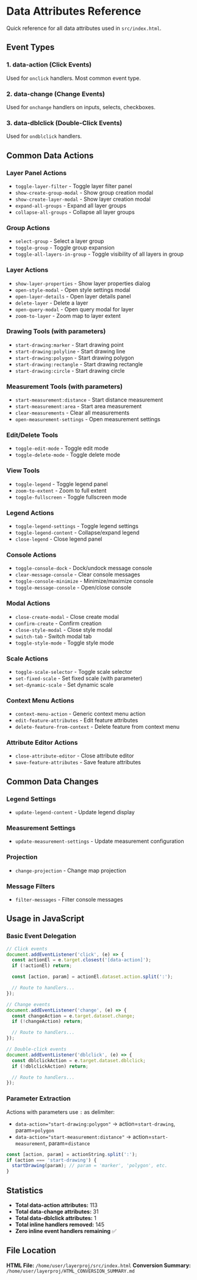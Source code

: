 # Data Attributes Reference

Quick reference for all data attributes used in `src/index.html`.

## Event Types

### 1. data-action (Click Events)
Used for `onclick` handlers. Most common event type.

### 2. data-change (Change Events)
Used for `onchange` handlers on inputs, selects, checkboxes.

### 3. data-dblclick (Double-Click Events)
Used for `ondblclick` handlers.

## Common Data Actions

### Layer Panel Actions
- `toggle-layer-filter` - Toggle layer filter panel
- `show-create-group-modal` - Show group creation modal
- `show-create-layer-modal` - Show layer creation modal
- `expand-all-groups` - Expand all layer groups
- `collapse-all-groups` - Collapse all layer groups

### Group Actions
- `select-group` - Select a layer group
- `toggle-group` - Toggle group expansion
- `toggle-all-layers-in-group` - Toggle visibility of all layers in group

### Layer Actions
- `show-layer-properties` - Show layer properties dialog
- `open-style-modal` - Open style settings modal
- `open-layer-details` - Open layer details panel
- `delete-layer` - Delete a layer
- `open-query-modal` - Open query modal for layer
- `zoom-to-layer` - Zoom map to layer extent

### Drawing Tools (with parameters)
- `start-drawing:marker` - Start drawing point
- `start-drawing:polyline` - Start drawing line
- `start-drawing:polygon` - Start drawing polygon
- `start-drawing:rectangle` - Start drawing rectangle
- `start-drawing:circle` - Start drawing circle

### Measurement Tools (with parameters)
- `start-measurement:distance` - Start distance measurement
- `start-measurement:area` - Start area measurement
- `clear-measurements` - Clear all measurements
- `open-measurement-settings` - Open measurement settings

### Edit/Delete Tools
- `toggle-edit-mode` - Toggle edit mode
- `toggle-delete-mode` - Toggle delete mode

### View Tools
- `toggle-legend` - Toggle legend panel
- `zoom-to-extent` - Zoom to full extent
- `toggle-fullscreen` - Toggle fullscreen mode

### Legend Actions
- `toggle-legend-settings` - Toggle legend settings
- `toggle-legend-content` - Collapse/expand legend
- `close-legend` - Close legend panel

### Console Actions
- `toggle-console-dock` - Dock/undock message console
- `clear-message-console` - Clear console messages
- `toggle-console-minimize` - Minimize/maximize console
- `toggle-message-console` - Open/close console

### Modal Actions
- `close-create-modal` - Close create modal
- `confirm-create` - Confirm creation
- `close-style-modal` - Close style modal
- `switch-tab` - Switch modal tab
- `toggle-style-mode` - Toggle style mode

### Scale Actions
- `toggle-scale-selector` - Toggle scale selector
- `set-fixed-scale` - Set fixed scale (with parameter)
- `set-dynamic-scale` - Set dynamic scale

### Context Menu Actions
- `context-menu-action` - Generic context menu action
- `edit-feature-attributes` - Edit feature attributes
- `delete-feature-from-context` - Delete feature from context menu

### Attribute Editor Actions
- `close-attribute-editor` - Close attribute editor
- `save-feature-attributes` - Save feature attributes

## Common Data Changes

### Legend Settings
- `update-legend-content` - Update legend display

### Measurement Settings
- `update-measurement-settings` - Update measurement configuration

### Projection
- `change-projection` - Change map projection

### Message Filters
- `filter-messages` - Filter console messages

## Usage in JavaScript

### Basic Event Delegation

```javascript
// Click events
document.addEventListener('click', (e) => {
  const actionEl = e.target.closest('[data-action]');
  if (!actionEl) return;

  const [action, param] = actionEl.dataset.action.split(':');

  // Route to handlers...
});

// Change events
document.addEventListener('change', (e) => {
  const changeAction = e.target.dataset.change;
  if (!changeAction) return;

  // Route to handlers...
});

// Double-click events
document.addEventListener('dblclick', (e) => {
  const dblclickAction = e.target.dataset.dblclick;
  if (!dblclickAction) return;

  // Route to handlers...
});
```

### Parameter Extraction

Actions with parameters use `:` as delimiter:
- `data-action="start-drawing:polygon"` → action=`start-drawing`, param=`polygon`
- `data-action="start-measurement:distance"` → action=`start-measurement`, param=`distance`

```javascript
const [action, param] = actionString.split(':');
if (action === 'start-drawing') {
  startDrawing(param); // param = 'marker', 'polygon', etc.
}
```

## Statistics

- **Total data-action attributes:** 113
- **Total data-change attributes:** 31
- **Total data-dblclick attributes:** 1
- **Total inline handlers removed:** 145
- **Zero inline event handlers remaining** ✅

## File Location

**HTML File:** `/home/user/layerproj/src/index.html`
**Conversion Summary:** `/home/user/layerproj/HTML_CONVERSION_SUMMARY.md`

